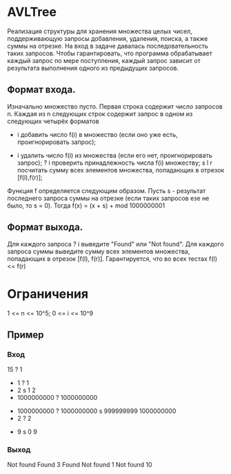 # AVLTree

Реализация структуры для хранения множества целых чисел, поддерживающую запросы добавления, удаления, поиска, а также суммы на отрезке. На вход в задаче давалась последовательность таких запросов. Чтобы гарантировать, что программа обрабатывает каждый запрос по мере поступления, каждый запрос зависит от результата выполнения одного из предыдущих запросов.

## Формат входа. 
Изначально множество пусто. Первая строка содержит число запросов n. Каждая из n следующих строк содержит запрос в одном из следующих четырёх форматов
+ i добавить число f(i) в множество (если оно уже есть, проигнорировать запрос);
- i удалить число f(i) из множества (если его нет, проигнорировать запрос);
? i проверить принадлежность числа f(i) множеству;
s l r посчитать сумму всех элементов множества, попадающих в отрезок [f(l),f(r)];

Функция f определяется следующим образом. Пусть s - результат последнего запроса суммы на отрезке (если таких запросов езе не было, то s = 0). Тогда f(x) = (x + s) + mod 1000000001

## Формат выхода.
Для каждого запроса ? i выведите "Found" или "Not found". Для каждого запроса суммы выведите сумму всех элементов множества, попадающих в отрезок [f(l), f(r)]. Гарантируется, что во всех тестах f(l) <= f(r)

# Ограничения
1 <= n <= 10^5; 0 <= i <= 10^9

## Пример
### Вход
15
? 1
+ 1
? 1
+ 2
s 1 2
+ 1000000000
? 1000000000
- 1000000000
? 1000000000
s 999999999 1000000000
- 2
? 2
+ 9
s 0 9
### Выход
Not found
Found
3
Found
Not found
1
Not found
10
